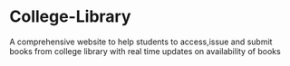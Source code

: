 # College-Library
A comprehensive website to help students to access,issue and submit books from college library with real time updates on availability of books 
